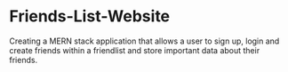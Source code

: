 # Friends-List-Website
Creating a MERN stack application that allows a user to sign up, login and create friends within a friendlist and store important data about their friends.
